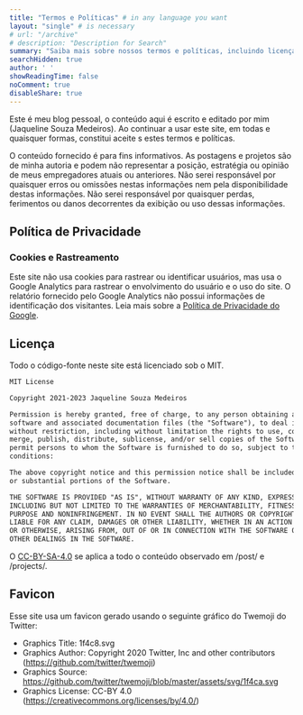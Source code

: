 ```yaml
---
title: "Termos e Políticas" # in any language you want
layout: "single" # is necessary
# url: "/archive"
# description: "Description for Search"
summary: "Saiba mais sobre nossos termos e políticas, incluindo licenças de texto e código. Sua privacidade é uma prioridade para nós, e você pode navegar em nosso site com a tranquilidade de que não salvamos cookies em seu navegador."
searchHidden: true
author: ' '
showReadingTime: false
noComment: true
disableShare: true
---
```


Este é meu blog pessoal, o conteúdo aqui é escrito e editado por mim (Jaqueline Souza Medeiros). Ao continuar a usar este site, em todas e quaisquer formas, constitui aceite s estes termos e políticas.

O conteúdo fornecido é para fins informativos. As postagens e projetos são de minha autoria e podem não representar a posição, estratégia ou opinião de meus empregadores atuais ou anteriores. Não serei responsável por quaisquer erros ou omissões nestas informações nem pela disponibilidade destas informações. Não serei responsável por quaisquer perdas, ferimentos ou danos decorrentes da exibição ou uso dessas informações.

## Política de Privacidade

### Cookies e Rastreamento

Este site não usa cookies para rastrear ou identificar usuários, mas usa o Google Analytics para rastrear o envolvimento do usuário e o uso do site. O relatório fornecido pelo Google Analytics não possui informações de identificação dos visitantes. Leia mais sobre a [Política de Privacidade do Google](https://policies.google.com/privacy).

## Licença

Todo o código-fonte neste site está licenciado sob o MIT. 

```txt
MIT License

Copyright 2021-2023 Jaqueline Souza Medeiros

Permission is hereby granted, free of charge, to any person obtaining a copy of this 
software and associated documentation files (the "Software"), to deal in the Software
without restriction, including without limitation the rights to use, copy, modify, 
merge, publish, distribute, sublicense, and/or sell copies of the Software, and to 
permit persons to whom the Software is furnished to do so, subject to the following 
conditions:

The above copyright notice and this permission notice shall be included in all copies 
or substantial portions of the Software.

THE SOFTWARE IS PROVIDED "AS IS", WITHOUT WARRANTY OF ANY KIND, EXPRESS OR IMPLIED, 
INCLUDING BUT NOT LIMITED TO THE WARRANTIES OF MERCHANTABILITY, FITNESS FOR A PARTICULAR 
PURPOSE AND NONINFRINGEMENT. IN NO EVENT SHALL THE AUTHORS OR COPYRIGHT HOLDERS BE 
LIABLE FOR ANY CLAIM, DAMAGES OR OTHER LIABILITY, WHETHER IN AN ACTION OF CONTRACT, TORT
OR OTHERWISE, ARISING FROM, OUT OF OR IN CONNECTION WITH THE SOFTWARE OR THE USE OR 
OTHER DEALINGS IN THE SOFTWARE.
```

O [CC-BY-SA-4.0](https://creativecommons.org/licenses/by-nc-sa/4.0/) se aplica a todo o conteúdo observado em /post/ e /projects/.

## Favicon

Esse site usa um favicon gerado usando o seguinte gráfico do Twemoji do Twitter:

- Graphics Title: 1f4c8.svg
- Graphics Author: Copyright 2020 Twitter, Inc and other contributors (https://github.com/twitter/twemoji)
- Graphics Source: https://github.com/twitter/twemoji/blob/master/assets/svg/1f4ca.svg
- Graphics License: CC-BY 4.0 (https://creativecommons.org/licenses/by/4.0/)